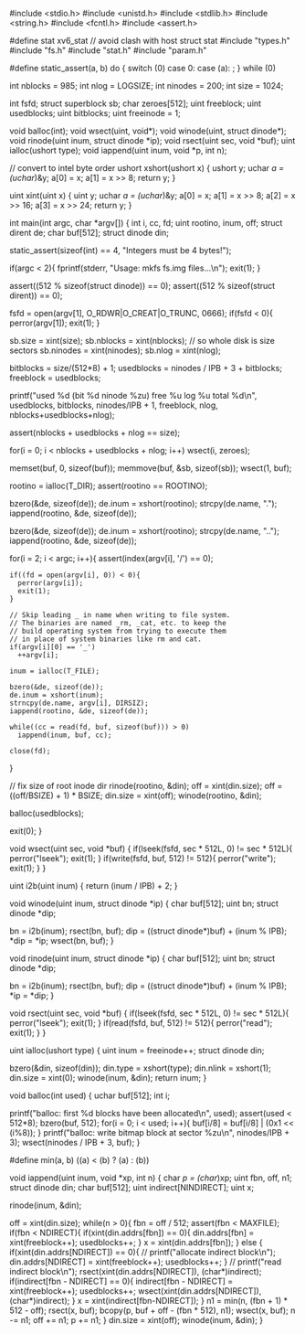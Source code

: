#include <stdio.h>
#include <unistd.h>
#include <stdlib.h>
#include <string.h>
#include <fcntl.h>
#include <assert.h>

#define stat xv6_stat  // avoid clash with host struct stat
#include "types.h"
#include "fs.h"
#include "stat.h"
#include "param.h"

#define static_assert(a, b) do { switch (0) case 0: case (a): ; } while (0)

int nblocks = 985;
int nlog = LOGSIZE;
int ninodes = 200;
int size = 1024;

int fsfd;
struct superblock sb;
char zeroes[512];
uint freeblock;
uint usedblocks;
uint bitblocks;
uint freeinode = 1;

void balloc(int);
void wsect(uint, void*);
void winode(uint, struct dinode*);
void rinode(uint inum, struct dinode *ip);
void rsect(uint sec, void *buf);
uint ialloc(ushort type);
void iappend(uint inum, void *p, int n);

// convert to intel byte order
ushort
xshort(ushort x)
{
  ushort y;
  uchar *a = (uchar*)&y;
  a[0] = x;
  a[1] = x >> 8;
  return y;
}

uint
xint(uint x)
{
  uint y;
  uchar *a = (uchar*)&y;
  a[0] = x;
  a[1] = x >> 8;
  a[2] = x >> 16;
  a[3] = x >> 24;
  return y;
}

int
main(int argc, char *argv[])
{
  int i, cc, fd;
  uint rootino, inum, off;
  struct dirent de;
  char buf[512];
  struct dinode din;


  static_assert(sizeof(int) == 4, "Integers must be 4 bytes!");

  if(argc < 2){
    fprintf(stderr, "Usage: mkfs fs.img files...\n");
    exit(1);
  }

  assert((512 % sizeof(struct dinode)) == 0);
  assert((512 % sizeof(struct dirent)) == 0);

  fsfd = open(argv[1], O_RDWR|O_CREAT|O_TRUNC, 0666);
  if(fsfd < 0){
    perror(argv[1]);
    exit(1);
  }

  sb.size = xint(size);
  sb.nblocks = xint(nblocks); // so whole disk is size sectors
  sb.ninodes = xint(ninodes);
  sb.nlog = xint(nlog);

  bitblocks = size/(512*8) + 1;
  usedblocks = ninodes / IPB + 3 + bitblocks;
  freeblock = usedblocks;

  printf("used %d (bit %d ninode %zu) free %u log %u total %d\n", usedblocks,
         bitblocks, ninodes/IPB + 1, freeblock, nlog, nblocks+usedblocks+nlog);

  assert(nblocks + usedblocks + nlog == size);

  for(i = 0; i < nblocks + usedblocks + nlog; i++)
    wsect(i, zeroes);

  memset(buf, 0, sizeof(buf));
  memmove(buf, &sb, sizeof(sb));
  wsect(1, buf);

  rootino = ialloc(T_DIR);
  assert(rootino == ROOTINO);

  bzero(&de, sizeof(de));
  de.inum = xshort(rootino);
  strcpy(de.name, ".");
  iappend(rootino, &de, sizeof(de));

  bzero(&de, sizeof(de));
  de.inum = xshort(rootino);
  strcpy(de.name, "..");
  iappend(rootino, &de, sizeof(de));

  for(i = 2; i < argc; i++){
    assert(index(argv[i], '/') == 0);

    if((fd = open(argv[i], 0)) < 0){
      perror(argv[i]);
      exit(1);
    }
    
    // Skip leading _ in name when writing to file system.
    // The binaries are named _rm, _cat, etc. to keep the
    // build operating system from trying to execute them
    // in place of system binaries like rm and cat.
    if(argv[i][0] == '_')
      ++argv[i];

    inum = ialloc(T_FILE);

    bzero(&de, sizeof(de));
    de.inum = xshort(inum);
    strncpy(de.name, argv[i], DIRSIZ);
    iappend(rootino, &de, sizeof(de));

    while((cc = read(fd, buf, sizeof(buf))) > 0)
      iappend(inum, buf, cc);

    close(fd);
  }

  // fix size of root inode dir
  rinode(rootino, &din);
  off = xint(din.size);
  off = ((off/BSIZE) + 1) * BSIZE;
  din.size = xint(off);
  winode(rootino, &din);

  balloc(usedblocks);

  exit(0);
}

void
wsect(uint sec, void *buf)
{
  if(lseek(fsfd, sec * 512L, 0) != sec * 512L){
    perror("lseek");
    exit(1);
  }
  if(write(fsfd, buf, 512) != 512){
    perror("write");
    exit(1);
  }
}

uint
i2b(uint inum)
{
  return (inum / IPB) + 2;
}

void
winode(uint inum, struct dinode *ip)
{
  char buf[512];
  uint bn;
  struct dinode *dip;

  bn = i2b(inum);
  rsect(bn, buf);
  dip = ((struct dinode*)buf) + (inum % IPB);
  *dip = *ip;
  wsect(bn, buf);
}

void
rinode(uint inum, struct dinode *ip)
{
  char buf[512];
  uint bn;
  struct dinode *dip;

  bn = i2b(inum);
  rsect(bn, buf);
  dip = ((struct dinode*)buf) + (inum % IPB);
  *ip = *dip;
}

void
rsect(uint sec, void *buf)
{
  if(lseek(fsfd, sec * 512L, 0) != sec * 512L){
    perror("lseek");
    exit(1);
  }
  if(read(fsfd, buf, 512) != 512){
    perror("read");
    exit(1);
  }
}

uint
ialloc(ushort type)
{
  uint inum = freeinode++;
  struct dinode din;

  bzero(&din, sizeof(din));
  din.type = xshort(type);
  din.nlink = xshort(1);
  din.size = xint(0);
  winode(inum, &din);
  return inum;
}

void
balloc(int used)
{
  uchar buf[512];
  int i;

  printf("balloc: first %d blocks have been allocated\n", used);
  assert(used < 512*8);
  bzero(buf, 512);
  for(i = 0; i < used; i++){
    buf[i/8] = buf[i/8] | (0x1 << (i%8));
  }
  printf("balloc: write bitmap block at sector %zu\n", ninodes/IPB + 3);
  wsect(ninodes / IPB + 3, buf);
}

#define min(a, b) ((a) < (b) ? (a) : (b))

void
iappend(uint inum, void *xp, int n)
{
  char *p = (char*)xp;
  uint fbn, off, n1;
  struct dinode din;
  char buf[512];
  uint indirect[NINDIRECT];
  uint x;

  rinode(inum, &din);

  off = xint(din.size);
  while(n > 0){
    fbn = off / 512;
    assert(fbn < MAXFILE);
    if(fbn < NDIRECT){
      if(xint(din.addrs[fbn]) == 0){
        din.addrs[fbn] = xint(freeblock++);
        usedblocks++;
      }
      x = xint(din.addrs[fbn]);
    } else {
      if(xint(din.addrs[NDIRECT]) == 0){
        // printf("allocate indirect block\n");
        din.addrs[NDIRECT] = xint(freeblock++);
        usedblocks++;
      }
      // printf("read indirect block\n");
      rsect(xint(din.addrs[NDIRECT]), (char*)indirect);
      if(indirect[fbn - NDIRECT] == 0){
        indirect[fbn - NDIRECT] = xint(freeblock++);
        usedblocks++;
        wsect(xint(din.addrs[NDIRECT]), (char*)indirect);
      }
      x = xint(indirect[fbn-NDIRECT]);
    }
    n1 = min(n, (fbn + 1) * 512 - off);
    rsect(x, buf);
    bcopy(p, buf + off - (fbn * 512), n1);
    wsect(x, buf);
    n -= n1;
    off += n1;
    p += n1;
  }
  din.size = xint(off);
  winode(inum, &din);
}

```

